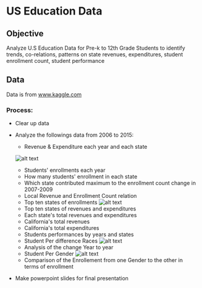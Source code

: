 # US Education Data

## Objective
Analyze U.S Education Data for Pre-k to 12th Grade Students to identify trends, co-relations, patterns on state revenues, expenditures, student enrollment count, student performance


## Data
Data is from www.kaggle.com 


### Process: 
* Clear up data
* Analyze the followings data from 2006 to 2015:
   * Revenue & Expenditure each year and each state

  ![alt text](https://github.com/sipaju2/PROJECT1/blob/master/Data%20Analysis/2006-2015_Each_State_Total_Revenues_and_Expenditures.png)
   * Students' enrollments each year
   * How many students' enrollment in each state
   * Which state contributed maximum to the enrollment count change in 2007-2009
   * Local Revenue and Enrollment Count relation
   * Top ten states of enrollments 
![alt text](https://github.com/sipaju2/PROJECT1/blob/master/Data%20Analysis/Student%20Enrollments.png)
   * Top ten states of revenues and expenditures
   * Each state's total revenues and expenditures
   * California's total revenues
   * California's total expenditures
   * Students performances by years and states
   * Student Per difference Races
   ![alt text](https://github.com/sipaju2/PROJECT1/blob/master/Data%20Analysis/Race_differences.png)
   * Analysis of the change Year to year
   * Student Per Gender
   ![alt text](https://github.com/sipaju2/PROJECT1/blob/master/Data%20Analysis/sex_differences.png)
   * Comparison of the Enrollement from one Gender to the other in terms of enrollment
 * Make powerpoint slides for final presentation



